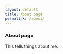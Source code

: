 ```yaml
---
layout: default
title: About page
permalink: /about/
---
```




### About page


This tells things about me.
